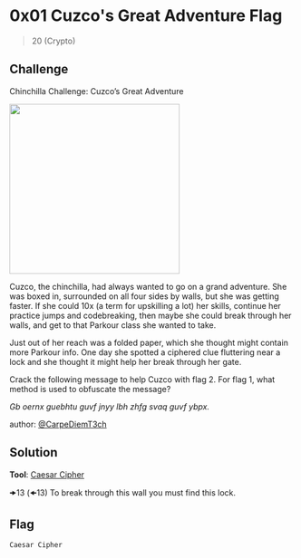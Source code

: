 # 0x01 Cuzco's Great Adventure Flag
> 20 (Crypto)

## Challenge

Chinchilla Challenge: Cuzco’s Great Adventure

<img src="https://github.com/logicoverflow/sans-new2cyber-ctf/blob/main/chinchilla/0x01/4cPtBGt.jpg" width="300" />

Cuzco, the chinchilla, had always wanted to go on a grand adventure. She was boxed in, surrounded on all four sides by walls, but she was getting faster. If she could 10x (a term for upskilling a lot) her skills, continue her practice jumps and codebreaking, then maybe she could break through her walls, and get to that Parkour class she wanted to take.

Just out of her reach was a folded paper, which she thought might contain more Parkour info. One day she spotted a ciphered clue fluttering near a lock and she thought it might help her break through her gate.

Crack the following message to help Cuzco with flag 2. For flag 1, what method is used to obfuscate the message?

_Gb oernx guebhtu guvf jnyy lbh zhfg svaq guvf ybpx._

author: [@CarpeDiemT3ch](https://twitter.com/CarpeDiemT3ch)

## Solution

**Tool**: [Caesar Cipher](https://www.dcode.fr/caesar-cipher)

🠞13 (🠜13)	To break through this wall you must find this lock.

## Flag

```Caesar Cipher```
